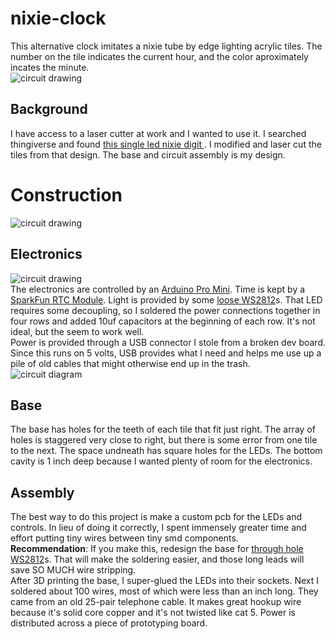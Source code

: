 # nixie-clock
This alternative clock imitates a nixie tube by edge lighting acrylic tiles. The number on the tile indicates the current hour, and the color aproximately incates the minute.  
![circuit drawing](https://github.com/patrick3coffee/nixie-clock/blob/master/3-20-PM.jpg?raw=true)  
  
## Background  
I have access to a laser cutter at work and I wanted to use it. I searched thingiverse and found [this single led nixie digit ](https://www.thingiverse.com/thing:880429). I modified and laser cut the tiles from that design. The base and circuit assembly is my design.  
  
# Construction
![circuit drawing](https://github.com/patrick3coffee/nixie-clock/blob/master/inside.jpg?raw=true)  
## Electronics
![circuit drawing](https://github.com/patrick3coffee/nixie-clock/blob/master/drawing.png?raw=true)  
The electronics are controlled by an [Arduino Pro Mini](https://sfe.i0/p11113). Time is kept by a [SparkFun RTC Module](https://sfe.io/p12708). Light is provided by some [loose WS2812](https://sfe.io/p13667)s. That LED requires some decoupling, so I soldered the power connections together in four rows and added 10uf capacitors at the beginning of each row. It's not ideal, but the seem to work well.  
Power is provided through a USB connector I stole from a broken dev board. Since this runs on 5 volts, USB provides what I need and helps me use up a pile of old cables that might otherwise end up in the trash.  
![circuit diagram](https://github.com/patrick3coffee/nixie-clock/blob/master/schematic.png?raw=true)  
  
## Base  
The base has holes for the teeth of each tile that fit just right. The array of holes is staggered very close to right, but there is some error from one tile to the next. The space undneath has square holes for the LEDs. The bottom cavity is 1 inch deep because I wanted plenty of room for the electronics.  
  
## Assembly
The best way to do this project is make a custom pcb for the LEDs and controls. In lieu of doing it correctly, I spent immensely greater time and effort putting tiny wires between tiny smd components.  
**Recommendation**: If you make this, redesign the base for [through hole WS2812](https://sfe.io/p12999)s. That will make the soldering easier, and those long leads will save SO MUCH wire stripping.  
After 3D printing the base, I super-glued the LEDs into their sockets. Next I soldered about 100 wires, most of which were less than an inch long. They came from an old 25-pair telephone cable. It makes great hookup wire because it's solid core copper and it's not twisted like cat 5. Power is distributed across a piece of prototyping board.

